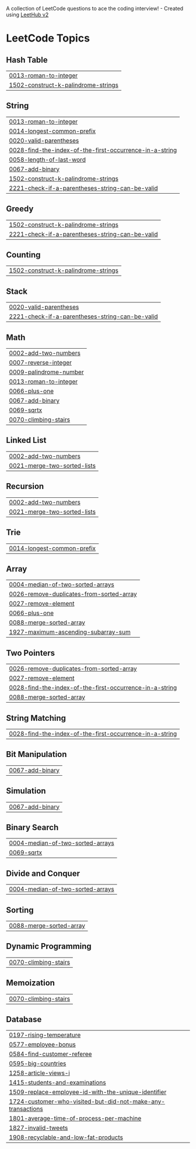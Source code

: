 A collection of LeetCode questions to ace the coding interview! - Created using [LeetHub v2](https://github.com/arunbhardwaj/LeetHub-2.0)
<!---LeetCode Topics Start-->
# LeetCode Topics
## Hash Table
|  |
| ------- |
| [0013-roman-to-integer](https://github.com/neerrajja/Leet-Code/tree/master/0013-roman-to-integer) |
| [1502-construct-k-palindrome-strings](https://github.com/neerrajja/Leet-Code/tree/master/1502-construct-k-palindrome-strings) |
## String
|  |
| ------- |
| [0013-roman-to-integer](https://github.com/neerrajja/Leet-Code/tree/master/0013-roman-to-integer) |
| [0014-longest-common-prefix](https://github.com/neerrajja/Leet-Code/tree/master/0014-longest-common-prefix) |
| [0020-valid-parentheses](https://github.com/neerrajja/Leet-Code/tree/master/0020-valid-parentheses) |
| [0028-find-the-index-of-the-first-occurrence-in-a-string](https://github.com/neerrajja/Leet-Code/tree/master/0028-find-the-index-of-the-first-occurrence-in-a-string) |
| [0058-length-of-last-word](https://github.com/neerrajja/Leet-Code/tree/master/0058-length-of-last-word) |
| [0067-add-binary](https://github.com/neerrajja/Leet-Code/tree/master/0067-add-binary) |
| [1502-construct-k-palindrome-strings](https://github.com/neerrajja/Leet-Code/tree/master/1502-construct-k-palindrome-strings) |
| [2221-check-if-a-parentheses-string-can-be-valid](https://github.com/neerrajja/Leet-Code/tree/master/2221-check-if-a-parentheses-string-can-be-valid) |
## Greedy
|  |
| ------- |
| [1502-construct-k-palindrome-strings](https://github.com/neerrajja/Leet-Code/tree/master/1502-construct-k-palindrome-strings) |
| [2221-check-if-a-parentheses-string-can-be-valid](https://github.com/neerrajja/Leet-Code/tree/master/2221-check-if-a-parentheses-string-can-be-valid) |
## Counting
|  |
| ------- |
| [1502-construct-k-palindrome-strings](https://github.com/neerrajja/Leet-Code/tree/master/1502-construct-k-palindrome-strings) |
## Stack
|  |
| ------- |
| [0020-valid-parentheses](https://github.com/neerrajja/Leet-Code/tree/master/0020-valid-parentheses) |
| [2221-check-if-a-parentheses-string-can-be-valid](https://github.com/neerrajja/Leet-Code/tree/master/2221-check-if-a-parentheses-string-can-be-valid) |
## Math
|  |
| ------- |
| [0002-add-two-numbers](https://github.com/neerrajja/Leet-Code/tree/master/0002-add-two-numbers) |
| [0007-reverse-integer](https://github.com/neerrajja/Leet-Code/tree/master/0007-reverse-integer) |
| [0009-palindrome-number](https://github.com/neerrajja/Leet-Code/tree/master/0009-palindrome-number) |
| [0013-roman-to-integer](https://github.com/neerrajja/Leet-Code/tree/master/0013-roman-to-integer) |
| [0066-plus-one](https://github.com/neerrajja/Leet-Code/tree/master/0066-plus-one) |
| [0067-add-binary](https://github.com/neerrajja/Leet-Code/tree/master/0067-add-binary) |
| [0069-sqrtx](https://github.com/neerrajja/Leet-Code/tree/master/0069-sqrtx) |
| [0070-climbing-stairs](https://github.com/neerrajja/Leet-Code/tree/master/0070-climbing-stairs) |
## Linked List
|  |
| ------- |
| [0002-add-two-numbers](https://github.com/neerrajja/Leet-Code/tree/master/0002-add-two-numbers) |
| [0021-merge-two-sorted-lists](https://github.com/neerrajja/Leet-Code/tree/master/0021-merge-two-sorted-lists) |
## Recursion
|  |
| ------- |
| [0002-add-two-numbers](https://github.com/neerrajja/Leet-Code/tree/master/0002-add-two-numbers) |
| [0021-merge-two-sorted-lists](https://github.com/neerrajja/Leet-Code/tree/master/0021-merge-two-sorted-lists) |
## Trie
|  |
| ------- |
| [0014-longest-common-prefix](https://github.com/neerrajja/Leet-Code/tree/master/0014-longest-common-prefix) |
## Array
|  |
| ------- |
| [0004-median-of-two-sorted-arrays](https://github.com/neerrajja/Leet-Code/tree/master/0004-median-of-two-sorted-arrays) |
| [0026-remove-duplicates-from-sorted-array](https://github.com/neerrajja/Leet-Code/tree/master/0026-remove-duplicates-from-sorted-array) |
| [0027-remove-element](https://github.com/neerrajja/Leet-Code/tree/master/0027-remove-element) |
| [0066-plus-one](https://github.com/neerrajja/Leet-Code/tree/master/0066-plus-one) |
| [0088-merge-sorted-array](https://github.com/neerrajja/Leet-Code/tree/master/0088-merge-sorted-array) |
| [1927-maximum-ascending-subarray-sum](https://github.com/neerrajja/Leet-Code/tree/master/1927-maximum-ascending-subarray-sum) |
## Two Pointers
|  |
| ------- |
| [0026-remove-duplicates-from-sorted-array](https://github.com/neerrajja/Leet-Code/tree/master/0026-remove-duplicates-from-sorted-array) |
| [0027-remove-element](https://github.com/neerrajja/Leet-Code/tree/master/0027-remove-element) |
| [0028-find-the-index-of-the-first-occurrence-in-a-string](https://github.com/neerrajja/Leet-Code/tree/master/0028-find-the-index-of-the-first-occurrence-in-a-string) |
| [0088-merge-sorted-array](https://github.com/neerrajja/Leet-Code/tree/master/0088-merge-sorted-array) |
## String Matching
|  |
| ------- |
| [0028-find-the-index-of-the-first-occurrence-in-a-string](https://github.com/neerrajja/Leet-Code/tree/master/0028-find-the-index-of-the-first-occurrence-in-a-string) |
## Bit Manipulation
|  |
| ------- |
| [0067-add-binary](https://github.com/neerrajja/Leet-Code/tree/master/0067-add-binary) |
## Simulation
|  |
| ------- |
| [0067-add-binary](https://github.com/neerrajja/Leet-Code/tree/master/0067-add-binary) |
## Binary Search
|  |
| ------- |
| [0004-median-of-two-sorted-arrays](https://github.com/neerrajja/Leet-Code/tree/master/0004-median-of-two-sorted-arrays) |
| [0069-sqrtx](https://github.com/neerrajja/Leet-Code/tree/master/0069-sqrtx) |
## Divide and Conquer
|  |
| ------- |
| [0004-median-of-two-sorted-arrays](https://github.com/neerrajja/Leet-Code/tree/master/0004-median-of-two-sorted-arrays) |
## Sorting
|  |
| ------- |
| [0088-merge-sorted-array](https://github.com/neerrajja/Leet-Code/tree/master/0088-merge-sorted-array) |
## Dynamic Programming
|  |
| ------- |
| [0070-climbing-stairs](https://github.com/neerrajja/Leet-Code/tree/master/0070-climbing-stairs) |
## Memoization
|  |
| ------- |
| [0070-climbing-stairs](https://github.com/neerrajja/Leet-Code/tree/master/0070-climbing-stairs) |
## Database
|  |
| ------- |
| [0197-rising-temperature](https://github.com/neerrajja/Leet-Code/tree/master/0197-rising-temperature) |
| [0577-employee-bonus](https://github.com/neerrajja/Leet-Code/tree/master/0577-employee-bonus) |
| [0584-find-customer-referee](https://github.com/neerrajja/Leet-Code/tree/master/0584-find-customer-referee) |
| [0595-big-countries](https://github.com/neerrajja/Leet-Code/tree/master/0595-big-countries) |
| [1258-article-views-i](https://github.com/neerrajja/Leet-Code/tree/master/1258-article-views-i) |
| [1415-students-and-examinations](https://github.com/neerrajja/Leet-Code/tree/master/1415-students-and-examinations) |
| [1509-replace-employee-id-with-the-unique-identifier](https://github.com/neerrajja/Leet-Code/tree/master/1509-replace-employee-id-with-the-unique-identifier) |
| [1724-customer-who-visited-but-did-not-make-any-transactions](https://github.com/neerrajja/Leet-Code/tree/master/1724-customer-who-visited-but-did-not-make-any-transactions) |
| [1801-average-time-of-process-per-machine](https://github.com/neerrajja/Leet-Code/tree/master/1801-average-time-of-process-per-machine) |
| [1827-invalid-tweets](https://github.com/neerrajja/Leet-Code/tree/master/1827-invalid-tweets) |
| [1908-recyclable-and-low-fat-products](https://github.com/neerrajja/Leet-Code/tree/master/1908-recyclable-and-low-fat-products) |
<!---LeetCode Topics End-->